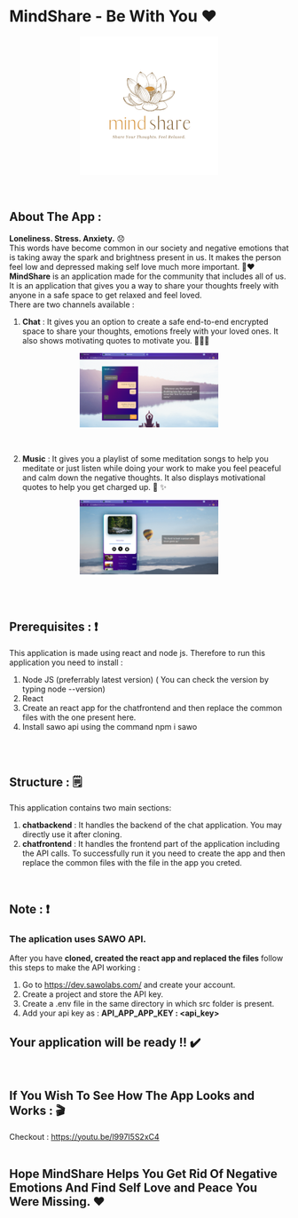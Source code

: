 # MindShare - Be With You ❤️
<p align="center">
  <img src="https://github.com/HVbajoria/MindShare/blob/main/chatfrontend/src/home/logo.png" width="250" alt="logo" >
 </p>
 </br>
 
## About The App :
**Loneliness. Stress. Anxiety.** 😞</br>
This words have become common in our society and negative emotions that is taking away the spark and brightness present in us. It makes the person feel low and depressed making self love much more important. 🧍:heart: </br>
**MindShare** is an application made for the community that includes all of us. It is an application that gives you a way to share your thoughts freely with anyone in a safe space to get relaxed and feel loved. </br>
There are two channels available : </br>
1) **Chat** : It gives you an option to create a safe end-to-end encrypted space to share your thoughts, emotions freely with your loved ones. It also shows motivating quotes to motivate you. 🧑‍🤝‍🧑
<p align="center">
  <img src="https://github.com/HVbajoria/MindShare/blob/main/sample%20images/Chat%20Channel.png" width="250" alt="logo" >
 </p>
 </br>
 
2) **Music** : It gives you a playlist of some meditation songs to help you meditate or just listen while doing your work to make you feel peaceful and calm down the negative thoughts. It also displays motivational quotes to help you get charged up. 🎼 ✨
<p align="center">
  <img src="https://github.com/HVbajoria/MindShare/blob/main/sample%20images/Music%20Channel.png" width="250" alt="logo" >
 </p>
 </br>
</br>

## Prerequisites : ❗
This application is made using react and node js. Therefore to run this application you need to install :
1) Node JS (preferrably latest version) ( You can check the version by typing node --version)</br>
2) React</br>
3) Create an react app for the chatfrontend and then replace the common files with the one present here.</br>
4) Install sawo api using the command npm i sawo
</br>
</br>

## Structure : 🗒️
This application contains two main sections:
1) **chatbackend** : It handles the backend of the chat application. You may directly use it after cloning.
2) **chatfrontend** : It handles the frontend part of the application including the API calls. To successfully run it you need to create the app and then replace the common files with the file in the app you creted.
</br>

## Note : ❗
### The aplication uses SAWO API.
After you have **cloned, created the react app and replaced the files** follow this steps to make the API working :

1) Go to https://dev.sawolabs.com/ and create your account.
2) Create a project and store the API key.
3) Create a .env file in the same directory in which src folder is present.
4) Add your api key as : **API_APP_APP_KEY : <api_key>**

## Your application will be ready !! ✔️
</br>

## If You Wish To See How The App Looks and Works : 🎬
Checkout : https://youtu.be/l997I5S2xC4
</br></br>

## Hope MindShare Helps You Get Rid Of Negative Emotions And Find Self Love and Peace You Were Missing. ❤️

